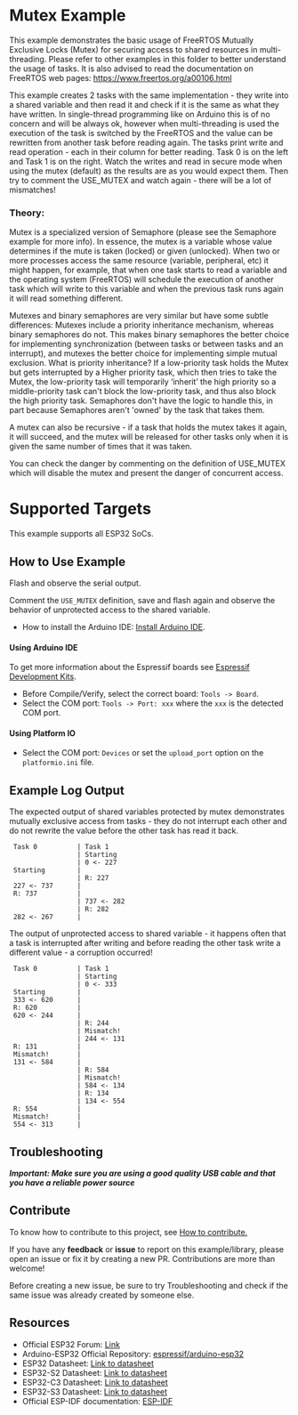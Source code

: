 # Mutex Example

This example demonstrates the basic usage of FreeRTOS Mutually Exclusive Locks (Mutex) for securing access to shared resources in multi-threading.
Please refer to other examples in this folder to better understand the usage of tasks.
It is also advised to read the documentation on FreeRTOS web pages:
https://www.freertos.org/a00106.html

This example creates 2 tasks with the same implementation - they write into a shared variable and then read it and check if it is the same as what they have written.
In single-thread programming like on Arduino this is of no concern and will be always ok, however when multi-threading is used the execution of the task is switched by the FreeRTOS and the value can be rewritten from another task before reading again.
The tasks print write and read operation - each in their column for better reading. Task 0 is on the left and Task 1 is on the right.
Watch the writes and read in secure mode when using the mutex (default) as the results are as you would expect them.
Then try to comment the USE_MUTEX and watch again - there will be a lot of mismatches!

### Theory:
Mutex is a specialized version of Semaphore (please see the Semaphore example for more info).
In essence, the mutex is a variable whose value determines if the mute is taken (locked) or given (unlocked).
When two or more processes access the same resource (variable, peripheral, etc) it might happen, for example, that when one task starts to read a variable and the operating system (FreeRTOS) will schedule the execution of another task
which will write to this variable and when the previous task runs again it will read something different.

Mutexes and binary semaphores are very similar but have some subtle differences:
Mutexes include a priority inheritance mechanism, whereas binary semaphores do not.
This makes binary semaphores the better choice for implementing synchronization (between tasks or between tasks and an interrupt), and mutexes the better
choice for implementing simple mutual exclusion.
What is priority inheritance?
If a low-priority task holds the Mutex but gets interrupted by a Higher priority task, which
then tries to take the Mutex, the low-priority task will temporarily ‘inherit’ the high priority so a middle-priority task can't block the low-priority task, and thus also block the high priority task.
Semaphores don't have the logic to handle this, in part because Semaphores aren't 'owned' by the task that takes them.

A mutex can also be recursive - if a task that holds the mutex takes it again, it will succeed, and the mutex will be released
for other tasks only when it is given the same number of times that it was taken.

You can check the danger by commenting on the definition of USE_MUTEX which will disable the mutex and present the danger of concurrent access.


# Supported Targets

This example supports all ESP32 SoCs.

## How to Use Example

Flash and observe the serial output.

Comment the `USE_MUTEX` definition, save and flash again and observe the behavior of unprotected access to the shared variable.

* How to install the Arduino IDE: [Install Arduino IDE](https://github.com/francisduvivier/arduino-esp32-fri3d/tree/master/docs/arduino-ide).

#### Using Arduino IDE

To get more information about the Espressif boards see [Espressif Development Kits](https://www.espressif.com/en/products/devkits).

* Before Compile/Verify, select the correct board: `Tools -> Board`.
* Select the COM port: `Tools -> Port: xxx` where the `xxx` is the detected COM port.

#### Using Platform IO

* Select the COM port: `Devices` or set the `upload_port` option on the `platformio.ini` file.

## Example Log Output

The expected output of shared variables protected by mutex demonstrates mutually exclusive access from tasks - they do not interrupt each other and do not rewrite the value before the other task has read it back.

```
 Task 0          | Task 1
                 | Starting
                 | 0 <- 227
 Starting        |
                 | R: 227
 227 <- 737      |
 R: 737          |
                 | 737 <- 282
                 | R: 282
 282 <- 267      |
```

The output of unprotected access to shared variable - it happens often that a task is interrupted after writing and before reading the other task write a different value - a corruption occurred!

```
 Task 0          | Task 1
                 | Starting
                 | 0 <- 333
 Starting        |
 333 <- 620      |
 R: 620          |
 620 <- 244      |
                 | R: 244
                 | Mismatch!
                 | 244 <- 131
 R: 131          |
 Mismatch!       |
 131 <- 584      |
                 | R: 584
                 | Mismatch!
                 | 584 <- 134
                 | R: 134
                 | 134 <- 554
 R: 554          |
 Mismatch!       |
 554 <- 313      |
```

## Troubleshooting

***Important: Make sure you are using a good quality USB cable and that you have a reliable power source***

## Contribute

To know how to contribute to this project, see [How to contribute.](https://github.com/francisduvivier/arduino-esp32-fri3d/blob/master/CONTRIBUTING.rst)

If you have any **feedback** or **issue** to report on this example/library, please open an issue or fix it by creating a new PR. Contributions are more than welcome!

Before creating a new issue, be sure to try Troubleshooting and check if the same issue was already created by someone else.

## Resources

* Official ESP32 Forum: [Link](https://esp32.com)
* Arduino-ESP32 Official Repository: [espressif/arduino-esp32](https://github.com/espressif/arduino-esp32)
* ESP32 Datasheet: [Link to datasheet](https://www.espressif.com/sites/default/files/documentation/esp32_datasheet_en.pdf)
* ESP32-S2 Datasheet: [Link to datasheet](https://www.espressif.com/sites/default/files/documentation/esp32-s2_datasheet_en.pdf)
* ESP32-C3 Datasheet: [Link to datasheet](https://www.espressif.com/sites/default/files/documentation/esp32-c3_datasheet_en.pdf)
* ESP32-S3 Datasheet: [Link to datasheet](https://www.espressif.com/sites/default/files/documentation/esp32-s3_datasheet_en.pdf)
* Official ESP-IDF documentation: [ESP-IDF](https://idf.espressif.com)
